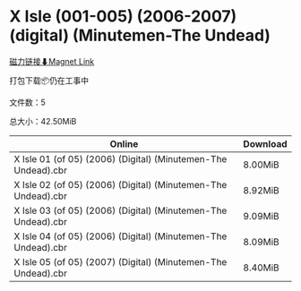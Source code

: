 # X Isle (001-005) (2006-2007) (digital) (Minutemen-The Undead)

[磁力链接⬇Magnet Link](magnet:?xt=urn:btih:b82d43dee8885a7042a34655776a4dd661676855&dn=X%20Isle%20%28001-005%29%20%282006-2007%29%20%28digital%29%20%28Minutemen-The%20Undead%29)

打包下载📦仍在工事中

文件数：5

总大小：42.50MiB

Online | Download
--- | ---
X Isle 01 (of 05) (2006) (Digital) (Minutemen-The Undead).cbr | 8.00MiB
X Isle 02 (of 05) (2006) (Digital) (Minutemen-The Undead).cbr | 8.92MiB
X Isle 03 (of 05) (2006) (Digital) (Minutemen-The Undead).cbr | 9.09MiB
X Isle 04 (of 05) (2006) (Digital) (Minutemen-The Undead).cbr | 8.09MiB
X Isle 05 (of 05) (2007) (Digital) (Minutemen-The Undead).cbr | 8.40MiB
